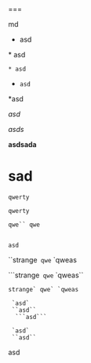 ===

md

- asd

\* asd

`* asd`

- `asd`

\*asd

_asd_

_asds_

**asdsada**

# sad

`qwerty`

```
qwerty
```

` qwe`` qwe  `

```

asd

```


``strange` qwe` `qweas

```strange` qwe` `qweas``

```strange` qwe` `qweas```

```
 `asd`
 ``asd``
  ```asd```
```

```
 `asd`
 ``asd``
  ```
  asd
  ```
```